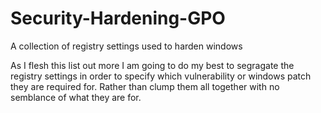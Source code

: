 # Security-Hardening-GPO
A collection of registry settings used to harden windows

As I flesh this list out more I am going to do my best to segragate the registry settings in order to specify which vulnerability or windows patch they are required for. Rather than clump them all together with no semblance of what they are for.

